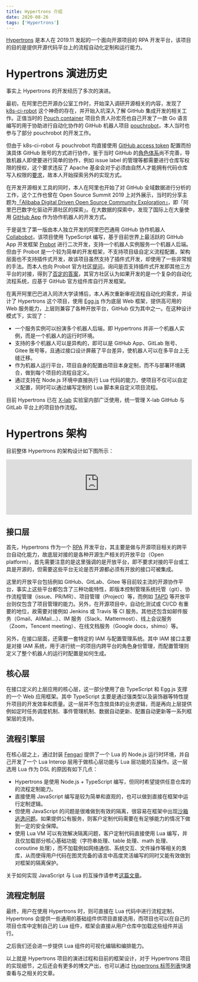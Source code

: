 ```yaml
---
title: Hypertrons 介绍
date: 2020-08-26
tags: ['Hypertrons']
---
```


[Hypertrons](https://github.com/hypertrons/hypertrons) 是本人在 2019.11 发起的一个面向开源项目的 RPA 开发平台，该项目的目的是提供开源代码平台上的流程自动化定制和运行能力。

# Hypertrons 演进历史

事实上 Hypertrons 的开发经历了多次的演进。

最初，在阿里巴巴开源办公室工作时，开始深入调研开源相关的内容，发现了 [k8s-ci-robot](https://github.com/k8s-ci-robot) 这个神奇的存在，并开始入坑深入了解 GitHub 集成开发的相关工作。正值当时的 [Pouch container](https://github.com/alibaba/pouch) 项目负责人孙宏亮也自己开发了一款 Go 语言编写的用于协助进行自动化协作的 GitHub 机器人项目 [pouchrobot](https://github.com/pouchcontainer/pouchrobot)，本人当时也参与了部分 pouchrobot 的开发工作。

但由于 k8s-ci-robot 与 pouchrobot 均直接使用 [GitHub access token](https://docs.github.com/en/github/authenticating-to-github/creating-a-personal-access-token) 配置而扮演具体 GitHub 账号的方式进行协作，鉴于当时 GitHub 的[角色体系](https://docs.github.com/en/github/setting-up-and-managing-your-github-user-account/managing-access-to-your-personal-repositories)尚不完善，导致机器人即使要进行简单的协作，例如 issue label 的管理等都需要进行仓库写权限的授权，这个要求违反了 Apache 基金会对于必须由自然人才能拥有代码仓库写入权限的[要求](http://apache.org/foundation/how-it-works.html#committers)，故本人开始探索另外的实现方式。

在开发开源相关工具的同时，本人在阿里也开始了对 GitHub 全域数据进行分析的工作，这个工作也曾在 Open Source Summit 2019 上对外展示，当时的分享主题为[「Alibaba Digital Driven Open Source Community Exploration」](https://www.youtube.com/watch?v=64RiOyQf_kU)，即「阿里巴巴数字化驱动开源社区的探索」。在大数据的探索中，发现了国际上在大量使用 [GitHub App](https://github.com/marketplace) 作为协作机器人的开发方式。

于是诞生了第一版由本人独立开发的阿里巴巴通用 GitHub 协作机器人 [Collabobot](https://github.com/alibaba/collabobot)，该项目使用 TypeScript 编写，基于目前世界上最活跃的 GitHub App 开发框架 [Probot](https://github.com/probot/probot) 进行二次开发，支持一个机器人实例服务一个机器人后端。但由于 Probot 是一个较为简单的开发框架，不支持项目级自定义流程配置，架构层面也不支持插件式开发，故该项目虽然支持了插件式开发，却使用了一些非常规的手法。而本人也向 Probot 官方社区[提问](https://github.com/probot/probot/issues/909)，询问是否支持插件式开发即其他三方平台的对接，得到了[否定的答案](https://github.com/probot/probot/issues/909#issuecomment-489711216)，其官方社区认为如果开发的是一个复杂的自动化流程系统，应基于 GitHub 官方组件库自行开发框架。

在离开阿里巴巴进入同济大学读博后，本人再次重新审视流程自动化的需求，并设计了 Hypertrons 这个项目，使用 [Egg.js](https://github.com/eggjs/egg) 作为底层 Web 框架，提供高可用的 Web 服务能力，上层则兼容了各种开放平台，GitHub 仅为其中之一。在这种设计模式下，实现了：

- 一个服务实例可以扮演多个机器人后端，即 Hypertrons 并非一个机器人实例，而是一个机器人的运行时环境。
- 支持的多个机器人可以是异构的，即可以是 GitHub App、GitLab 账号、Gitee 账号等，且通过接口设计屏蔽了平台差异，使机器人可以在多平台上无缝迁移。
- 作为机器人运行平台，项目自身的配置由项目本身定制，而不与部署环境耦合，做到每个项目的流程自定义。
- 通过支持在 Node.js 环境中直接执行 Lua 代码的能力，使项目不仅可以自定义配置，同时可以通过编写定制的 Lua 脚本来自定义项目流程。

目前 Hypertrons 已在 [X-lab](http://www.x-lab.info/) 实验室内部广泛使用，统一管理 X-lab GitHub 与 GitLab 平台上的项目协作流程。

# Hypertrons 架构

目前整体 Hypertrons 的架构设计如下图所示：

<embed src="https://frank-cdn.opensource-service.com/image/svg/arch.svg?lang=zh&bg_color=cfcfcf" style="width:100%" />

## 接口层

首先，Hypertrons 作为一个 [RPA](https://baike.baidu.com/item/rpa/50175182) 开发平台，其主要是做与开源项目相关的跨平台自动化能力，故底层对接的是各种开源生产相关的开放平台（Open platform），首先需要注意的是这里强调的是开放平台，即不要求对接的平台或工具是开源的，但需要这些平台无论是否开源都必须有开放的接口可被集成。

这里的开放平台包括例如 GitHub、GitLab、Gitee 等目前较主流的开源协作平台，事实上这些平台都包含了三种功能特性，即版本控制管理系统托管（git）、协作流程管理（issue、PR/MR）、项目管理（Project）等，而例如 [TAPD](https://www.tapd.cn/) 等开放平台则仅包含了项目管理的能力。另外，在开源项目中，自动化测试或 CI/CD 有重要的地位，故需要对接例如 Jenkins 或 Travis 等 CI 服务。其他还包含如邮件服务（Gmail、AliMail...）、IM 服务（Slack、Mattermost）、线上会议服务（Zoom，Tencent meeting）、在线文档服务（Google docs，shimo）等。

另外，在接口层面，还需要一套特定的 IAM 与配置管理系统。其中 IAM 接口主要是对接 IAM 系统，用于进行统一的项目内跨平台的角色身份管理，而配置管理则定义了整个机器人的运行时配置是如何生成。

## 核心层

在接口定义的上层应用的核心层，这一部分使用了由 TypeScript 和 Egg.js 支撑的一个 Web 应用框架。其中 TypeScript 主要是通过强类型以及装饰器等特性提升项目的开发效率和质量。这一层并不包含按具体的业务逻辑，而是再向上层提供例如定时任务调度机制、事件管理机制、数据自动更新、配置自动更新等一系列框架层的支持。

## 流程引擎层

在核心层之上，通过封装 [Fengari](https://github.com/fengari-lua/fengari) 提供了一个 Lua 的 Node.js 运行时环境，并自己开发了一个 Lua Interop 层用于做核心层功能与 Lua 层功能的互操作。这一层选用 Lua 作为 DSL 的原因有如下几点：

- Hypertrons 是使用 Node.js + TypeScript 编写，但同时希望提供任意仓库的的流程定制能力。
- 直接使用 JavaScript 编写是较为简单和直观的，也可以做到直接在框架中运行定制逻辑。
- 但使用 JavaScript 的问题是很难做到有效的隔离，很容易在框架中出现[沙箱逃逸问题](https://www.baidu.com/s?wd=js%20%E6%B2%99%E7%AE%B1%E9%80%83%E9%80%B8)。如果提供公有服务，则客户定制代码需要在有足够能力的情况下做到一定的安全保障。
- 使用 Lua VM 可以有效解决隔离问题，客户定制代码直接使用 Lua 编写，并且仅加载部分核心基础功能（字符串处理、table 处理、math 处理、coroutine 处理），而不加载例如网络通信、系统交互、文件操作等相关的类库，从而使得用户代码在图灵完备的语言中高度灵活编写的同时又能有效做到对框架的隔离保护。

关于如何实现 JavaScript 与 Lua 的互操作请参考[这篇文章](/js_interop_with_lua)。

## 流程定制层

最终，用户在使用 Hypertrons 时，则可直接在 Lua 代码中进行流程定制，Hypertrons 会提供一些通用的基础组件供项目直接选用，而项目也可以在自己的项目仓库中定制自己的 Lua 组件，框架会直接从用户仓库中加载这些组件并运行。

之后我们还会进一步提供 Lua 组件的可视化编辑和编排能力。

以上就是 Hypertrons 项目的演进过程和目前的框架设计，对于 Hypertrons 项目的实现细节，之后还会有更多的博文产出，也可以通过 [Hypertrons 标签列表](/tags/Hypertrons/)快速查看与之相关的文章。

